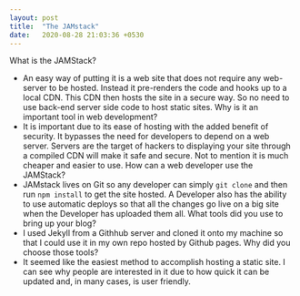 ```yaml
---
layout: post
title:  "The JAMstack"
date:   2020-08-28 21:03:36 +0530
---
```


What is the JAMStack?
  - An easy way of putting it is a web site that does not require any web-server to be hosted. Instead it pre-renders the code and hooks up to a local CDN. This CDN then hosts the site in a secure way. So no need to use back-end server side code to host static sites.
Why is it an important tool in web development?
  - It is important due to its ease of hosting with the added benefit of security. It bypasses the need for developers to depend on a web server. Servers are the target of hackers to displaying your site through a compiled CDN will make it safe and secure. Not to mention it is much cheaper and easier to use.
How can a web developer use the JAMStack?
  - JAMstack lives on Git so any developer can simply `git clone` and then run `npm install` to get the site hosted. A Developer also has the ability to use automatic deploys so that all the changes go live on a big site when the Developer has uploaded them all. 
What tools did you use to bring up your blog?
  - I used Jekyll from a Githhub server and cloned it onto my machine so that I could use it in my own repo hosted by Github pages. 
Why did you choose those tools?
  - It seemed like the easiest method to accomplish hosting a static site. I can see why people are interested in it due to how quick it can be updated and, in many cases, is user friendly.

